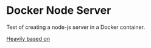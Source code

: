 Docker Node Server
====

Test of creating a node-js server in a Docker container.

[Heavily based on](https://github.com/nodejs/docker-node/blob/master/docs/BestPractices.md)

